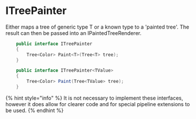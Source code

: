 # ITreePainter

Either maps a tree of generic type T or a known type to a 'painted tree'. The result can then be passed into an IPaintedTreeRenderer. 

```csharp
    public interface ITreePainter
    {
        Tree<Color> Paint<T>(Tree<T> tree);
    }

    public interface ITreePainter<TValue>
    {
        Tree<Color> Paint(Tree<TValue> tree);
    }
```

{% hint style="info" %}
It is not necessary to implement these interfaces, however it does allow for clearer code and for special pipeline extensions to be used.
{% endhint %}

